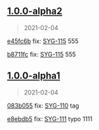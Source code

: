 
## [1.0.0-alpha2]
> 2021-02-04

[e45fc6b](https://github.com/ookangzheng/test-action-semantic-release/commit/e45fc6b) fix: [SYG-115](https://coolbitx.atlassian.net/browse/SYG-115)   555

[b8711fc](https://github.com/ookangzheng/test-action-semantic-release/commit/b8711fc) fix: [SYG-115](https://coolbitx.atlassian.net/browse/SYG-115)   555


[1.0.0-alpha2]: https://github.com/ookangzheng/test-action-semantic-release/releases/tag/1.0.0-alpha2


## [1.0.0-alpha1]
> 2021-02-04

[083b055](https://github.com/ookangzheng/test-action-semantic-release/commit/083b055) fix: [SYG-110](https://coolbitx.atlassian.net/browse/SYG-110)   tag

[e8ebdb5](https://github.com/ookangzheng/test-action-semantic-release/commit/e8ebdb5) fix: [SYG-111](https://coolbitx.atlassian.net/browse/SYG-111)   typo 1111


[1.0.0-alpha1]: https://github.com/ookangzheng/test-action-semantic-release/releases/tag/1.0.0-alpha1
